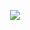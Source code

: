 <p align="center">
<a href="https://vald.dev"><img src="https://github-readme-stats.vercel.app/api?username=vald-phoenix&show_icons=true&theme=dark&include_all_commits=true&count_private=true&text_color=fff&icon_color=76e1ff&border_color=76e1ff" /></a>
</p>
